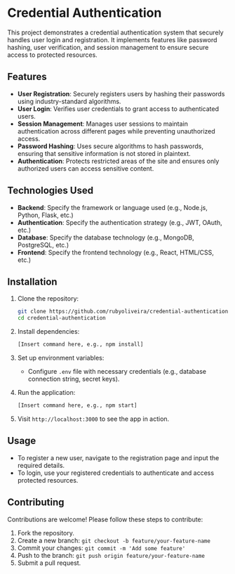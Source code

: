 # Credential Authentication

This project demonstrates a credential authentication system that securely handles user login and registration. It implements features like password hashing, user verification, and session management to ensure secure access to protected resources.

## Features

- **User Registration**: Securely registers users by hashing their passwords using industry-standard algorithms.
- **User Login**: Verifies user credentials to grant access to authenticated users.
- **Session Management**: Manages user sessions to maintain authentication across different pages while preventing unauthorized access.
- **Password Hashing**: Uses secure algorithms to hash passwords, ensuring that sensitive information is not stored in plaintext.
- **Authentication**: Protects restricted areas of the site and ensures only authorized users can access sensitive content.

## Technologies Used

- **Backend**: Specify the framework or language used (e.g., Node.js, Python, Flask, etc.)
- **Authentication**: Specify the authentication strategy (e.g., JWT, OAuth, etc.)
- **Database**: Specify the database technology (e.g., MongoDB, PostgreSQL, etc.)
- **Frontend**: Specify the frontend technology (e.g., React, HTML/CSS, etc.)
  
## Installation

1. Clone the repository:
   ```bash
   git clone https://github.com/rubyoliveira/credential-authentication.git
   cd credential-authentication
   ```

2. Install dependencies:
   ```bash
   [Insert command here, e.g., npm install]
   ```

3. Set up environment variables:
   - Configure `.env` file with necessary credentials (e.g., database connection string, secret keys).

4. Run the application:
   ```bash
   [Insert command here, e.g., npm start]
   ```

5. Visit `http://localhost:3000` to see the app in action.

## Usage

- To register a new user, navigate to the registration page and input the required details.
- To login, use your registered credentials to authenticate and access protected resources.

## Contributing

Contributions are welcome! Please follow these steps to contribute:
1. Fork the repository.
2. Create a new branch: `git checkout -b feature/your-feature-name`
3. Commit your changes: `git commit -m 'Add some feature'`
4. Push to the branch: `git push origin feature/your-feature-name`
5. Submit a pull request.
